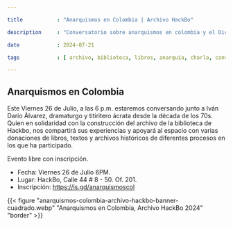```yaml
---

title           : "Anarquismos en Colombia | Archivo HackBo"

description     : "Conversatorio sobre anarquismos en colombia y el Diccionario Anarquista de Emergencia, por Iván Darío Álvarez."

date            : 2024-07-21

tags            : [ archivo, biblioteca, libros, anarquía, charla, conversatorio ]

---
```


## Anarquismos en Colombia

Este Viernes 26 de Julio, a las 6 p.m. 
estaremos conversando junto a Iván Darío Álvarez, dramaturgo y titiritero ácrata desde la década de los 70s. 
Quien en solidaridad con la construcción del archivo de la biblioteca de Hackbo, 
nos compartirá sus experiencias y apoyará al espacio con varias donaciones de libros, textos y archivos históricos 
de diferentes procesos en los que ha participado. 

Evento libre con inscripción.

- Fecha: Viernes 26 de Julio 6PM.
- Lugar: HackBo, Calle 44 # 8 - 50. Of. 201.
- Inscripción: https://is.gd/anarquismoscol

{{< figure "anarquismos-colombia-archivo-hackbo-banner-cuadrado.webp" "Anarquismos en Colombia, Archivo HackBo 2024" "border" >}}
